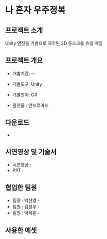 
# 나 혼자 우주정복

## 프로젝트 소개
Unity 엔진을 기반으로 제작된 2D 종스크롤 슈팅 게임

## 프로젝트 개요
- 개발기간: --
  
- 개발도구: Unity
  
- 개발언어: C#
  
- 플랫폼 : 안드로이드

## 다운로드
- 

## 시연영상 및 기술서
- 시연영상 : 
- PPT : 

## 협업한 팀원
- 팀장 : 박신영 - 
- 팀원 : 김성우 - 
- 팀원 : 박세훈 - 

## 사용한 에셋

